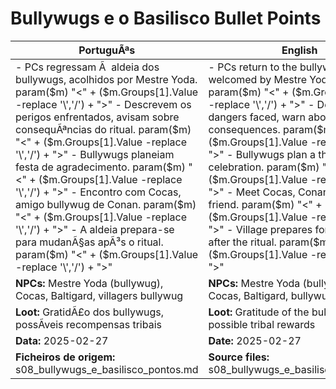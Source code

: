﻿# Bullywugs e o Basilisco  Bullet Points

| PortuguÃªs                                                                                                                                                                                                                                                                                                   | English                                                                                                                                                                                                                                                                    |
| ----------------------------------------------------------------------------------------------------------------------------------------------------------------------------------------------------------------------------------------------------------------------------------------------------------- | -------------------------------------------------------------------------------------------------------------------------------------------------------------------------------------------------------------------------------------------------------------------------- |
| - PCs regressam Ã  aldeia dos bullywugs, acolhidos por Mestre Yoda. param($m) "<" + ($m.Groups[1].Value -replace '\\','/') + ">" - Descrevem os perigos enfrentados, avisam sobre consequÃªncias do ritual. param($m) "<" + ($m.Groups[1].Value -replace '\\','/') + ">" - Bullywugs planeiam festa de agradecimento. param($m) "<" + ($m.Groups[1].Value -replace '\\','/') + ">" - Encontro com Cocas, amigo bullywug de Conan. param($m) "<" + ($m.Groups[1].Value -replace '\\','/') + ">" - A aldeia prepara-se para mudanÃ§as apÃ³s o ritual. param($m) "<" + ($m.Groups[1].Value -replace '\\','/') + ">"  | - PCs return to the bullywug village, welcomed by Mestre Yoda. param($m) "<" + ($m.Groups[1].Value -replace '\\','/') + ">" - Describe dangers faced, warn about ritual consequences. param($m) "<" + ($m.Groups[1].Value -replace '\\','/') + ">" - Bullywugs plan a thank-you celebration. param($m) "<" + ($m.Groups[1].Value -replace '\\','/') + ">" - Meet Cocas, Conans bullywug friend. param($m) "<" + ($m.Groups[1].Value -replace '\\','/') + ">" - Village prepares for changes after the ritual. param($m) "<" + ($m.Groups[1].Value -replace '\\','/') + ">"  |
| **NPCs:** Mestre Yoda (bullywug), Cocas, Baltigard, villagers bullywug                                                                                                                                                                                                                                      | **NPCs:** Mestre Yoda (bullywug), Cocas, Baltigard, bullywug villagers                                                                                                                                                                                                     |
| **Loot:** GratidÃ£o dos bullywugs, possÃ­veis recompensas tribais                                                                                                                                                                                                                                             | **Loot:** Gratitude of the bullywugs, possible tribal rewards                                                                                                                                                                                                              |
| **Data:** 2025-02-27                                                                                                                                                                                                                                                                                        | **Date:** 2025-02-27                                                                                                                                                                                                                                                       |
| **Ficheiros de origem:** s08_bullywugs_e_basilisco_pontos.md                                                                                                                                                                                                                                                | **Source files:** s08_bullywugs_e_basilisco_pontos.md                                                                                                                                                                                                                      |


























